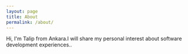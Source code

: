 ```yaml
---
layout: page
title: About
permalink: /about/
---
```


Hi, I'm Talip from Ankara.I will share my personal interest about software development experiences..
